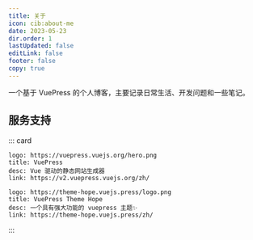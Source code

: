 ```yaml
---
title: 关于
icon: cib:about-me
date: 2023-05-23
dir.order: 1
lastUpdated: false
editLink: false
footer: false
copy: true
---
```


一个基于 VuePress 的个人博客，主要记录日常生活、开发问题和一些笔记。

## 服务支持

::: card

```card
logo: https://vuepress.vuejs.org/hero.png
title: VuePress
desc: Vue 驱动的静态网站生成器
link: https://v2.vuepress.vuejs.org/zh/
```

```card
logo: https://theme-hope.vuejs.press/logo.png
title: VuePress Theme Hope
desc: 一个具有强大功能的 vuepress 主题✨
link: https://theme-hope.vuejs.press/zh/
```

:::
